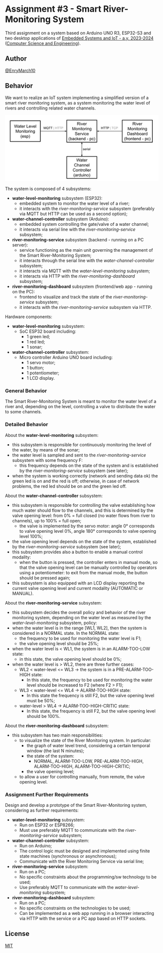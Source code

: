 # Assignment \#3 - Smart River-Monitoring System

Third assignment on a system based on Arduino UNO R3, ESP32-S3 and two desktop applications of
[Embedded Systems and IoT - a.y. 2023-2024](https://www.unibo.it/en/teaching/course-unit-catalogue/course-unit/2023/400396)
([Computer Science and Engineering](https://corsi.unibo.it/1cycle/ComputerScienceEngineering)).

## Author

[@EnryMarch10](https://github.com/EnryMarch10)

## Behavior

We want to realize an IoT system implementing a simplified version of a smart river monitoring system,
as a system monitoring the water level of rivers and controlling related water channels.

![system schema](img/assignment-3%20result.jpg)

The system is composed of 4 subsystems:
- **water-level-monitoring** subsystem (ESP32):
    - embedded system to monitor the water level of a river;
    - it interacts with the *river-monitoring-service* subsystem (preferably via MQTT but HTTP can be used as a second option);
- **water-channel-controller** subsystem (Arduino):
    - embedded system controlling the gate/valve of a water channel;
    - it interacts via serial line with the *river-monitoring-service* subsystem;
- **river-monitoring-service** subsystem (backend - running on a PC server):
    - service functioning as the main unit governing the management of the Smart River-Monitoring System;
    - it interacts through the serial line with the *water-channel-controller* subsystem;
    - it interacts via MQTT with the *water-level-monitoring* subsystem;
    - it interacts via HTTP with the *river-monitoring-dashboard* subsystem;
- **river-monitoring-dashboard** subsystem (frontend/web app - running on the PC):
    - frontend to visualize and track the state of the *river-monitoring-service* subsystem;
    - it interacts with the *river-monitoring-service* subsystem via HTTP.

Hardware components:
- **water-level-monitoring** subsystem:
    - SoC ESP32 board including:
        - 1 green led;
        - 1 red led;
        - 1 sonar;
- **water-channel-controller** subsystem:
    - Micro controller Arduino UNO board including:
        - 1 servo motor;
        - 1 button;
        - 1 potentiometer;
        - 1 LCD display.

### General Behavior

The Smart River-Monitoring System is meant to monitor the water level of a river and, depending on the level,
controlling a valve to distribute the water to some channels.

### Detailed Behavior

About the **water-level-monitoring** subsystem:
- this subsystem is responsible for continuously monitoring the level of the water, by means of the sonar;
- the water level is sampled and sent to the *river-monitoring-service* subsystem with some frequency F:
    - this frequency depends on the state of the system and is established by the *river-monitoring-service* subsystem (see later);
- when the system is working correctly (network and sending data ok) the green led is on and the red is off; otherwise,
  in case of network problems, the red led should be on and the green led off.

About the **water-channel-controller** subsystem:
- this subsystem is responsible for controlling the valve establishing how much water should flow to the channels,
  and this is determined by the valve opening level: from 0% = full closed (no water flows from river to channels),
  up to 100% = full open;
    - the valve is implemented by the servo motor: angle 0° corresponds to valve opening level 0%,
      angle 180° corresponds to valve opening level 100%;
- the valve opening level depends on the state of the system, established by the *river-monitoring-service* subsystem (see later);
- this subsystem provides also a button to enable a manual control modality:
    - when the button is pressed, the controller enters in manual mode, so that the valve opening level can be manually controlled
      by operators using a potentiometer: to exit from the manual mode, the button should be pressed again;
- this subsystem is also equipped with an LCD display reporting the current valve opening level and current modality
  (AUTOMATIC or MANUAL).

About the **river-monitoring-service** subsystem:
- this subsystem decides the overall policy and behavior of the river monitoring system, depending on the water level as measured
  by the *water-level-monitoring* subsystem, policy:
- when the water level is in the range [WL1, WL2], then the system is considered in a NORMAL state. In the NORMAL state:
    - the frequency to be used for monitoring the water level is F1;
    - the valve opening level should be 25%;
- when the water level is < WL1, the system is in an ALARM-TOO-LOW state: 
    - in this state, the valve opening level should be 0%;
- when the water level is > WL2,  there are three further cases:
    - WL2 < water-level <= WL3 → the system is in a PRE-ALARM-TOO-HIGH state:
        - In this state, the frequency to be used for monitoring the water level should be increased to F2 (where F2 > F1);
    - WL3 < water-level <= WL4 → ALARM-TOO-HIGH state:
        - In this state the frequency is still F2, but the valve opening level must be 50%;
    - water-level > WL4 → ALARM-TOO-HIGH-CRITIC state:
        - In this state, the frequency is still F2, but the valve opening level should be 100%.

About the **river-monitoring-dashboard** subsystem:
- this subsystem has two main responsibilities:
    - to visualize the state of the River Monitoring system. In particular:
        - the graph of water level trend, considering a certain temporal window (the last N minutes);
        - the state of the system:
            - NORMAL, ALARM-TOO-LOW, PRE-ALARM-TOO-HIGH, ALARM-TOO-HIGH, ALARM-TOO-HIGH-CRITIC;
        - the valve opening level;
    - to allow a user for controlling manually, from remote, the valve opening level.

### Assignment Further Requirements

Design and develop a prototype of the Smart River-Monitoring system, considering as further requirements:

- **water-level-monitoring** subsystem:
    - Run on ESP32 or ESP8266;
    - Must use preferably MQTT to communicate with the *river-monitoring-service* subsystem;
- **water-channel-controller** subsystem:
    - Run on Arduino;
    - The control logic must be designed and implemented using finite state machines (synchronous or asynchronous);
    - Communicate with the River Monitoring Service via serial line;
- **river-monitoring-service** subsystem:
    - Run on a PC;
    - No specific constraints about the programming/sw technology to be used;
    - Use preferably MQTT to communicate with the *water-level-monitoring* subsystem;
- **river-monitoring-dashboard** subsystem:
    - Run on a PC;
    - No specific constraints on the technologies to be used;
    - Can be implemented as a web app running in a browser interacting via HTTP with the service or
      a PC app based on HTTP sockets.

## License

[MIT](https://choosealicense.com/licenses/mit/)
